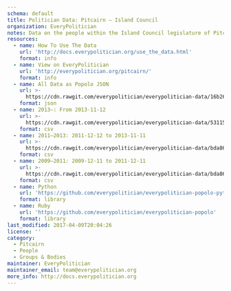 ```yaml
---
schema: default
title: Politician Data: Pitcairn — Island Council
organization: EveryPolitician
notes: Data on the people within the Island Council legislature of Pitcairn.
resources:
  - name: How To Use The Data
    url: 'http://docs.everypolitician.org/use_the_data.html'
    format: info
  - name: View on EveryPolitician
    url: 'http://everypolitician.org/pitcairn/'
    format: info
  - name: All Data as Popolo JSON
    url: >-
      https://cdn.rawgit.com/everypolitician/everypolitician-data/16b26baec246d55025c07b3a90cb48b159943067/data/Pitcairn/Island_Council/ep-popolo-v1.0.json
    format: json
  - name: 2013–: From 2013-11-12
    url: >-
      https://cdn.rawgit.com/everypolitician/everypolitician-data/53115ee59c4d3d04a3d68004daf58570afa5ae6a/data/Pitcairn/Island_Council/term-2013.csv
    format: csv
  - name: 2011–2013: 2011-12-12 to 2013-11-11
    url: >-
      https://cdn.rawgit.com/everypolitician/everypolitician-data/bda86b91d30febed094ad852df918f1787c34013/data/Pitcairn/Island_Council/term-2011.csv
    format: csv
  - name: 2009–2011: 2009-12-11 to 2011-12-11
    url: >-
      https://cdn.rawgit.com/everypolitician/everypolitician-data/bda86b91d30febed094ad852df918f1787c34013/data/Pitcairn/Island_Council/term-2009.csv
    format: csv
  - name: Python
    url: 'https://github.com/everypolitician/everypolitician-popolo-python'
    format: library
  - name: Ruby
    url: 'https://github.com/everypolitician/everypolitician-popolo'
    format: library
last_modified: 2017-04-09T20:04:26
license: ''
category:
  - Pitcairn
  - People
  - Groups & Bodies
maintainer: EveryPolitician
maintainer_email: team@everypolitician.org
more_info: http://docs.everypolitician.org
---
```

